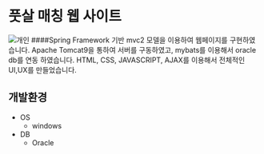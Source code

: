 # 풋살 매칭 웹 사이트
![개인](https://user-images.githubusercontent.com/59239079/79232595-ad913d80-7ea2-11ea-88d9-3ae6b7f74bed.png)
####Spring Framework 기반 mvc2 모델을 이용하여 웹페이지를 구현하였습니다. Apache Tomcat9을 통하여 서버를 구동하였고, mybats를 이용해서 oracle db를 연동 하였습니다. HTML, CSS, JAVASCRIPT, AJAX를 이용해서 전체적인 UI,UX를 만들었습니다. 
## 개발환경
- OS
    - windows
- DB 
    - Oracle
